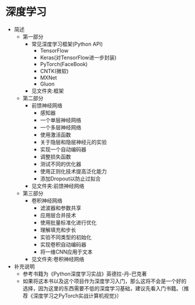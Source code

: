 # 深度学习
- 简述
    - 第一部分
        - 常见深度学习框架(Python API)
            - TensorFlow
            - Keras(对TensorFlow进一步封装)
            - PyTorch(FaceBook)
            - CNTK(微软)
            - MXNet
            - Gluon
        - 见文件夹:框架
     - 第二部分
         - 前馈神经网络
             - 感知器
             - 一个单层神经网络
             - 一个多层神经网络
             - 使用激活函数
             - 关于隐层和隐层神经元的实验
             - 实现一个自动编码器
             - 调整损失函数
             - 测试不同的优化器
             - 使用正则化技术提高泛化能力
             - 添加Dropout以防止过拟合
         - 见文件夹:前馈神经网络
     - 第三部分
         - 卷积神经网络
             - 滤波器和参数共享
             - 应用层合并技术
             - 使用批量标准化进行优化
             - 理解填充和步长
             - 实验不同类型的初始化
             - 实现卷积自动编码器
             - 将一维CNN应用于文本
         - 见文件夹:卷积神经网络
- 补充说明
    - 参考书籍为《Python深度学习实战》英德拉-丹-巴克著
    - 如果将这本书以及这个项目作为深度学习入门，那么这将不会是一个好的选择，因为这里的东西需要不低的深度学习基础，建议先看入门书籍。（推荐《深度学习之PyTorch实战计算机视觉》）

